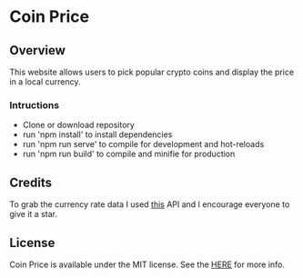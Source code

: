 # Coin Price

## Overview

This website allows users to pick popular crypto coins and display the price in a local currency.

### Intructions

- Clone or download repository
- run 'npm install' to install dependencies
- run 'npm run serve' to compile for development and hot-reloads
- run 'npm run build' to compile and minifie for production

## Credits

To grab the currency rate data I used [this](https://github.com/fawazahmed0/currency-api#readme) API and I encourage everyone to give it a star.

## License

Coin Price is available under the MIT license. See the [HERE](LICENSE.MIT) for more info.
